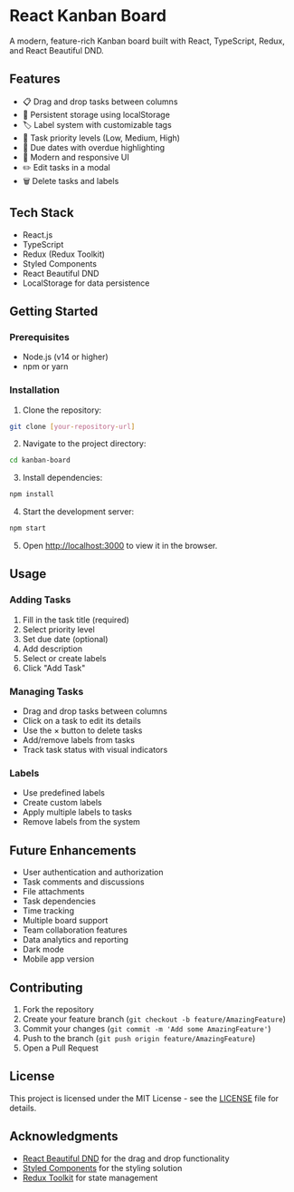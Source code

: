 # React Kanban Board

A modern, feature-rich Kanban board built with React, TypeScript, Redux, and React Beautiful DND.

## Features

- 📋 Drag and drop tasks between columns
- 💾 Persistent storage using localStorage
- 🏷️ Label system with customizable tags
- 🎯 Task priority levels (Low, Medium, High)
- 📅 Due dates with overdue highlighting
- 🎨 Modern and responsive UI
- ✏️ Edit tasks in a modal
- 🗑️ Delete tasks and labels

## Tech Stack

- React.js
- TypeScript
- Redux (Redux Toolkit)
- Styled Components
- React Beautiful DND
- LocalStorage for data persistence

## Getting Started

### Prerequisites

- Node.js (v14 or higher)
- npm or yarn

### Installation

1. Clone the repository:
```bash
git clone [your-repository-url]
```

2. Navigate to the project directory:
```bash
cd kanban-board
```

3. Install dependencies:
```bash
npm install
```

4. Start the development server:
```bash
npm start
```

5. Open [http://localhost:3000](http://localhost:3000) to view it in the browser.

## Usage

### Adding Tasks
1. Fill in the task title (required)
2. Select priority level
3. Set due date (optional)
4. Add description
5. Select or create labels
6. Click "Add Task"

### Managing Tasks
- Drag and drop tasks between columns
- Click on a task to edit its details
- Use the × button to delete tasks
- Add/remove labels from tasks
- Track task status with visual indicators

### Labels
- Use predefined labels
- Create custom labels
- Apply multiple labels to tasks
- Remove labels from the system

## Future Enhancements

- User authentication and authorization
- Task comments and discussions
- File attachments
- Task dependencies
- Time tracking
- Multiple board support
- Team collaboration features
- Data analytics and reporting
- Dark mode
- Mobile app version

## Contributing

1. Fork the repository
2. Create your feature branch (`git checkout -b feature/AmazingFeature`)
3. Commit your changes (`git commit -m 'Add some AmazingFeature'`)
4. Push to the branch (`git push origin feature/AmazingFeature`)
5. Open a Pull Request

## License

This project is licensed under the MIT License - see the [LICENSE](LICENSE) file for details.

## Acknowledgments

- [React Beautiful DND](https://github.com/atlassian/react-beautiful-dnd) for the drag and drop functionality
- [Styled Components](https://styled-components.com/) for the styling solution
- [Redux Toolkit](https://redux-toolkit.js.org/) for state management
